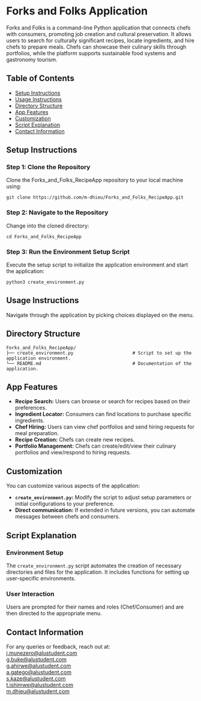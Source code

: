 # Forks and Folks Application

Forks and Folks is a command-line Python application that connects chefs with consumers, promoting job creation and cultural preservation. It allows users to search for culturally significant recipes, locate ingredients, and hire chefs to prepare meals. Chefs can showcase their culinary skills through portfolios, while the platform supports sustainable food systems and gastronomy tourism.

## Table of Contents
- [Setup Instructions](#setup-instructions)
- [Usage Instructions](#usage-instructions)
- [Directory Structure](#directory-structure)
- [App Features](#app-features)
- [Customization](#customization)
- [Script Explanation](#script-explanation)
- [Contact Information](#contact-information)

## Setup Instructions

### Step 1: Clone the Repository
Clone the Forks_and_Folks_RecipeApp repository to your local machine using:
```
git clone https://github.com/m-dhieu/Forks_and_Folks_RecipeApp.git
```

### Step 2: Navigate to the Repository
Change into the cloned directory:
```
cd Forks_and_Folks_RecipeApp
```

### Step 3: Run the Environment Setup Script
Execute the setup script to initialize the application environment and start the application:
```
python3 create_environment.py
```

## Usage Instructions

Navigate through the application by picking choices displayed on the menu.

## Directory Structure
```
Forks_and_Folks_RecipeApp/
├── create_environment.py                      # Script to set up the application environment.
└── README.md                                  # Documentation of the application.
```

## App Features

- **Recipe Search:** Users can browse or search for recipes based on their preferences.
- **Ingredient Locator:** Consumers can find locations to purchase specific ingredients.
- **Chef Hiring:** Users can view chef portfolios and send hiring requests for meal preparation.
- **Recipe Creation:** Chefs can create new recipes.
- **Portfolio Management:** Chefs can create/edit/view their culinary portfolios and view/respond to hiring requests.

## Customization

You can customize various aspects of the application:

- **`create_environment.py`:** Modify the script to adjust setup parameters or initial configurations to your preference.
- **Direct communication:** If extended in future versions, you can automate messages between chefs and consumers.

## Script Explanation

### Environment Setup
The `create_environment.py` script automates the creation of necessary directories and files for the application. It includes functions for setting up user-specific environments.

### User Interaction
Users are prompted for their names and roles (Chef/Consumer) and are then directed to the appropriate menu.

## Contact Information

For any queries or feedback, reach out at:  
[j.munezero@alustudent.com](mailto:j.munezero@alustudent.com)  
[g.buke@alustudent.com](mailto:g.buke@alustudent.com)  
[g.ahirwe@alustudent.com](mailto:g.ahirwe@alustudent.com)  
[a.gatego@alustudent.com](mailto:a.gatego@alustudent.com)  
[s.kaze@alustudent.com](mailto:s.kaze@alustudent.com)  
[t.ishimwe@alustudent.com](mailto:t.ishimwe@alustudent.com)  
[m.dhieu@alustudent.com](mailto:m.dhieu@alustudent.com)
